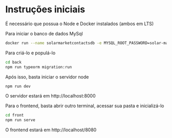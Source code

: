 # Instruções iniciais

É necessário que possua o Node e Docker instalados (ambos em LTS)

Para iniciar o banco de dados MySql

```sh
docker run --name solarmarketcontactsdb -e MYSQL_ROOT_PASSWORD=solar-market-secret -e MYSQL_DATABASE=SolarMarketContacts -e MYSQL_USER=SolarMarket -e MYSQL_PASSWORD=solar-market-secret -p 3306:3306
```

Para criá-lo e populá-lo

```sh
cd back
npm run typeorm migration:run
```

Após isso, basta iniciar o servidor node
```sh
npm run dev
```

O servidor estará em http://localhost:8000

Para o frontend, basta abrir outro terminal, acessar sua pasta e inicializá-lo
```sh
cd front
npm run serve
```

O frontend estará em http://localhost/8080